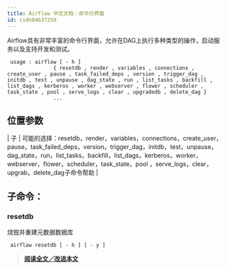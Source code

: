 ```yaml
---
title: Airflow 中文文档：命令行界面
id: csdn84637259
---
```


Airflow具有非常丰富的命令行界面，允许在DAG上执行多种类型的操作，启动服务以及支持开发和测试。

```
 usage : airflow [ - h ]
               { resetdb , render , variables , connections , create_user , pause , task_failed_deps , version , trigger_dag , initdb , test , unpause , dag_state , run , list_tasks , backfill , list_dags , kerberos , worker , webserver , flower , scheduler , task_state , pool , serve_logs , clear , upgradedb , delete_dag }
               ... 
```

## 位置参数

| <kbd>子</kbd> | 可能的选择：resetdb，render，variables，connections，create_user，pause，task_failed_deps，version，trigger_dag，initdb，test，unpause，dag_state，run，list_tasks，backfill，list_dags，kerberos，worker，webserver，flower，scheduler，task_state，pool ，serve_logs，clear，upgrab，delete_dag子命令帮助 |

## 子命令：

### resetdb

烧毁并重建元数据数据库

```
 airflow resetdb [ - h ] [ - y ] 
```

> [**阅读全文／改进本文**](https://github.com/apachecn/airflow-doc-zh/blob/master/zh/22.md)